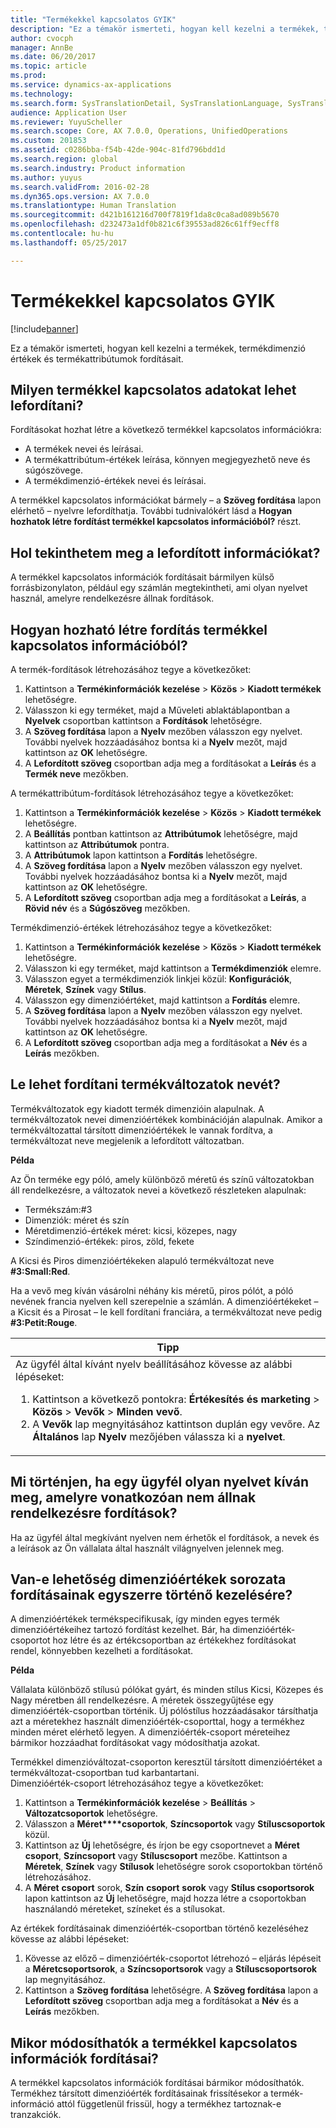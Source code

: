 ```yaml
---
title: "Termékekkel kapcsolatos GYIK"
description: "Ez a témakör ismerteti, hogyan kell kezelni a termékek, termékdimenzió értékek és termékattribútumok fordításait."
author: cvocph
manager: AnnBe
ms.date: 06/20/2017
ms.topic: article
ms.prod: 
ms.service: dynamics-ax-applications
ms.technology: 
ms.search.form: SysTranslationDetail, SysTranslationLanguage, SysTranslationList
audience: Application User
ms.reviewer: YuyuScheller
ms.search.scope: Core, AX 7.0.0, Operations, UnifiedOperations
ms.custom: 201853
ms.assetid: c0286bba-f54b-42de-904c-81fd796bdd1d
ms.search.region: global
ms.search.industry: Product information
ms.author: yuyus
ms.search.validFrom: 2016-02-28
ms.dyn365.ops.version: AX 7.0.0
ms.translationtype: Human Translation
ms.sourcegitcommit: d421b161216d700f7819f1da8c0ca8ad089b5670
ms.openlocfilehash: d232473a1df0b821c6f39553ad826c61ff9ecff8
ms.contentlocale: hu-hu
ms.lasthandoff: 05/25/2017

---
```


# <a name="product-related-translations-faq"></a>Termékekkel kapcsolatos GYIK

[!include[banner](../includes/banner.md)]


Ez a témakör ismerteti, hogyan kell kezelni a termékek, termékdimenzió értékek és termékattribútumok fordításait. 

<a name="what-product-related-data-can-be-translated"></a>Milyen termékkel kapcsolatos adatokat lehet lefordítani?
--------------------------------------------

Fordításokat hozhat létre a következő termékkel kapcsolatos információkra:
-   A termékek nevei és leírásai.
-   A termékattribútum-értékek leírása, könnyen megjegyezhető neve és súgószövege.
-   A termékdimenzió-értékek nevei és leírásai.

A termékkel kapcsolatos információkat bármely – a **Szöveg fordítása** lapon elérhető – nyelvre lefordíthatja. További tudnivalókért lásd a **Hogyan hozhatok létre fordítást termékkel kapcsolatos információból?** részt.

## <a name="where-can-i-view-the-translated-information"></a>Hol tekinthetem meg a lefordított információkat?
A termékkel kapcsolatos információk fordításait bármilyen külső forrásbizonylaton, például egy számlán megtekintheti, ami olyan nyelvet használ, amelyre rendelkezésre állnak fordítások.

## <a name="how-do-i-create-translations-for-productrelated-information"></a>Hogyan hozható létre fordítás termékkel kapcsolatos információból?
A termék-fordítások létrehozásához tegye a következőket:
1.  Kattintson a **Termékinformációk kezelése** &gt; **Közös** &gt; **Kiadott termékek** lehetőségre.
2.  Válasszon ki egy terméket, majd a Műveleti ablaktáblapontban a **Nyelvek** csoportban kattintson a **Fordítások** lehetőségre.
3.  A **Szöveg fordítása** lapon a **Nyelv** mezőben válasszon egy nyelvet. További nyelvek hozzáadásához bontsa ki a **Nyelv** mezőt, majd kattintson az **OK** lehetőségre.
4.  A **Lefordított szöveg** csoportban adja meg a fordításokat a **Leírás** és a **Termék neve** mezőkben.

A termékattribútum-fordítások létrehozásához tegye a következőket:
1.  Kattintson a **Termékinformációk kezelése** &gt; **Közös** &gt; **Kiadott termékek** lehetőségre.
2.  A **Beállítás** pontban kattintson az **Attribútumok** lehetőségre, majd kattintson az **Attribútumok** pontra.
3.  A **Attribútumok** lapon kattintson a **Fordítás** lehetőségre.
4.  A **Szöveg fordítása** lapon a **Nyelv** mezőben válasszon egy nyelvet. További nyelvek hozzáadásához bontsa ki a **Nyelv** mezőt, majd kattintson az **OK** lehetőségre.
5.  A **Lefordított szöveg** csoportban adja meg a fordításokat a **Leírás**, a **Rövid név** és a **Súgószöveg** mezőkben.

Termékdimenzió-értékek létrehozásához tegye a következőket:
1.  Kattintson a **Termékinformációk kezelése** &gt; **Közös** &gt; **Kiadott termékek** lehetőségre.
2.  Válasszon ki egy terméket, majd kattintson a **Termékdimenziók** elemre.
3.  Válasszon egyet a termékdimenziók linkjei közül: **Konfigurációk**, **Méretek**, **Színek** vagy **Stílus**.
4.  Válasszon egy dimenzióértéket, majd kattintson a **Fordítás** elemre.
5.  A **Szöveg fordítása** lapon a **Nyelv** mezőben válasszon egy nyelvet. További nyelvek hozzáadásához bontsa ki a **Nyelv** mezőt, majd kattintson az **OK** lehetőségre.
6.  A **Lefordított szöveg** csoportban adja meg a fordításokat a **Név** és a **Leírás** mezőkben.

## <a name="can-the-names-of-product-variants-be-translated"></a>Le lehet fordítani termékváltozatok nevét?
Termékváltozatok egy kiadott termék dimenzióin alapulnak. A termékváltozatok nevei dimenzióértékek kombinációján alapulnak. Amikor a termékváltozattal társított dimenzióértékek le vannak fordítva, a termékváltozat neve megjelenik a lefordított változatban.  

**Példa**  

Az Ön terméke egy póló, amely különböző méretű és színű változatokban áll rendelkezésre, a változatok nevei a következő részleteken alapulnak:
-   Termékszám:\#3
-   Dimenziók: méret és szín
-   Méretdimenzió-értékek méret: kicsi, közepes, nagy
-   Színdimenzió-értékek: piros, zöld, fekete

A Kicsi és Piros dimenzióértékeken alapuló termékváltozat neve **\#3:Small:Red**.  

Ha a vevő meg kíván vásárolni néhány kis méretű, piros pólót, a póló nevének francia nyelven kell szerepelnie a számlán. A dimenzióértékeket – a Kicsit és a Pirosat – le kell fordítani franciára, a termékváltozat neve pedig **\#3:Petit:Rouge**.
<table>
<colgroup>
<col width="100%" />
</colgroup>
<thead>
<tr class="header">
<th><strong>Tipp</strong></th>
</tr>
</thead>
<tbody>
<tr class="odd">
<td>Az ügyfél által kívánt nyelv beállításához kövesse az alábbi lépéseket:
<ol>  
<li>Kattintson a következő pontokra: <strong>Értékesítés és marketing</strong> &gt; <strong>Közös</strong> &gt; <strong>Vevők</strong> &gt; <strong>Minden</strong> <strong>vevő</strong>.</li>
<li>A <strong>Vevők</strong> lap megnyitásához kattintson duplán egy vevőre. Az <strong>Általános</strong> lap <strong>Nyelv</strong> mezőjében válassza ki a <strong>nyelvet</strong>.</li>
</ol></td>
</tr>
</tbody>
</table>

## <a name="what-happens-if-a-customer-has-a-preferred-language-for-which-no-translations-are-available"></a>Mi történjen, ha egy ügyfél olyan nyelvet kíván meg, amelyre vonatkozóan nem állnak rendelkezésre fordítások?
Ha az ügyfél által megkívánt nyelven nem érhetők el fordítások, a nevek és a leírások az Ön vállalata által használt világnyelven jelennek meg.

## <a name="can-i-manage-translations-for-a-series-of-dimension-values-at-the-same-time"></a>Van-e lehetőség dimenzióértékek sorozata fordításainak egyszerre történő kezelésére?
A dimenzióértékek termékspecifikusak, így minden egyes termék dimenzióértékeihez tartozó fordítást kezelhet. Bár, ha dimenzióérték-csoportot hoz létre és az értékcsoportban az értékekhez fordításokat rendel, könnyebben kezelheti a fordításokat.   

**Példa**  

Vállalata különböző stílusú pólókat gyárt, és minden stílus Kicsi, Közepes és Nagy méretben áll rendelkezésre. A méretek összegyűjtése egy dimenzióérték-csoportban történik. Új pólóstílus hozzáadásakor társíthatja azt a méretekhez használt dimenzióérték-csoporttal, hogy a termékhez minden méret elérhető legyen. A dimenzióérték-csoport méreteihez bármikor hozzáadhat fordításokat vagy módosíthatja azokat.  

Termékkel dimenzióváltozat-csoporton keresztül társított dimenzióértéket a termékváltozat-csoportban tud karbantartani.   
Dimenzióérték-csoport létrehozásához tegye a következőket:
1.  Kattintson a **Termékinformációk kezelése** &gt; **Beállítás** &gt; **Változatcsoportok** lehetőségre.
2.  Válasszon a **Méret****csoportok**, **Színcsoportok** vagy **Stíluscsoportok** közül.
3.  Kattintson az **Új** lehetőségre, és írjon be egy csoportnevet a **Méret** **csoport**, **Színcsoport** vagy **Stíluscsoport** mezőbe. Kattintson a **Méretek**, **Színek** vagy **Stílusok** lehetőségre sorok csoportokban történő létrehozásához.
4.  A **Méret** **csoport** sorok, **Szín** **csoport** **sorok** vagy **Stílus csoportsorok** lapon kattintson az **Új** lehetőségre, majd hozza létre a csoportokban használandó méreteket, színeket és a stílusokat.

Az értékek fordításainak dimenzióérték-csoportban történő kezeléséhez kövesse az alábbi lépéseket:
1.  Kövesse az előző – dimenzióérték-csoportot létrehozó – eljárás lépéseit a **Méretcsoportsorok**, a **Színcsoportsorok** vagy a **Stíluscsoportsorok** lap megnyitásához.
2.  Kattintson a **Szöveg fordítása** lehetőségre. A **Szöveg fordítása** lapon a **Lefordított szöveg** csoportban adja meg a fordításokat a **Név** és a **Leírás** mezőkben.

## <a name="when-can-translations-of-productrelated-information-be-managed"></a>Mikor módosíthatók a termékkel kapcsolatos információk fordításai?
A termékkel kapcsolatos információk fordításai bármikor módosíthatók. Termékhez társított dimenzióérték fordításainak frissítésekor a termék-információ attól függetlenül frissül, hogy a termékhez tartoznak-e tranzakciók.






